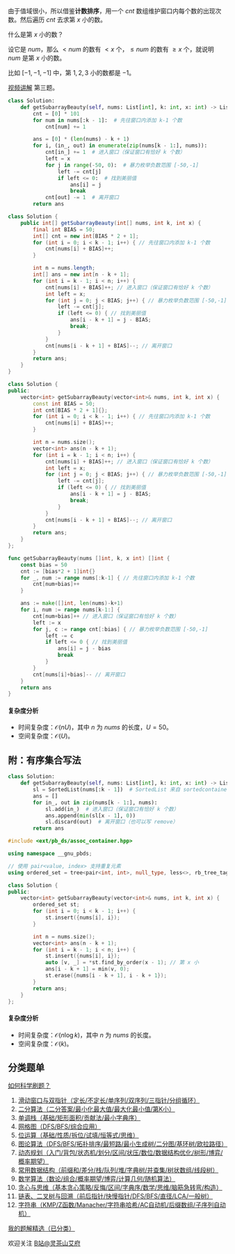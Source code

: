 由于值域很小，所以借鉴**计数排序**，用一个 $\textit{cnt}$ 数组维护窗口内每个数的出现次数。然后遍历 $\textit{cnt}$ 去求第 $x$ 小的数。

什么是第 $x$ 小的数？

设它是 $\textit{num}$，那么 $<\textit{num}$ 的数有 $<x$ 个，$\le\textit{num}$ 的数有 $\ge x$ 个，就说明 $\textit{num}$ 是第 $x$ 小的数。

比如 $[-1,-1,-1]$ 中，第 $1,2,3$ 小的数都是 $-1$。

[视频讲解](https://www.bilibili.com/video/BV1Bs4y1A7Wa/) 第三题。

```py [sol-Python3]
class Solution:
    def getSubarrayBeauty(self, nums: List[int], k: int, x: int) -> List[int]:
        cnt = [0] * 101
        for num in nums[:k - 1]:  # 先往窗口内添加 k-1 个数
            cnt[num] += 1

        ans = [0] * (len(nums) - k + 1)
        for i, (in_, out) in enumerate(zip(nums[k - 1:], nums)):
            cnt[in_] += 1  # 进入窗口（保证窗口有恰好 k 个数）
            left = x
            for j in range(-50, 0):  # 暴力枚举负数范围 [-50,-1]
                left -= cnt[j]
                if left <= 0:  # 找到美丽值
                    ans[i] = j
                    break
            cnt[out] -= 1  # 离开窗口
        return ans
```

```java [sol-Java]
class Solution {
    public int[] getSubarrayBeauty(int[] nums, int k, int x) {
        final int BIAS = 50;
        int[] cnt = new int[BIAS * 2 + 1];
        for (int i = 0; i < k - 1; i++) { // 先往窗口内添加 k-1 个数
            cnt[nums[i] + BIAS]++;
        }

        int n = nums.length;
        int[] ans = new int[n - k + 1];
        for (int i = k - 1; i < n; i++) {
            cnt[nums[i] + BIAS]++; // 进入窗口（保证窗口有恰好 k 个数）
            int left = x;
            for (int j = 0; j < BIAS; j++) { // 暴力枚举负数范围 [-50,-1]
                left -= cnt[j];
                if (left <= 0) { // 找到美丽值
                    ans[i - k + 1] = j - BIAS;
                    break;
                }
            }
            cnt[nums[i - k + 1] + BIAS]--; // 离开窗口
        }
        return ans;
    }
}
```

```cpp [sol-C++]
class Solution {
public:
    vector<int> getSubarrayBeauty(vector<int>& nums, int k, int x) {
        const int BIAS = 50;
        int cnt[BIAS * 2 + 1]{};
        for (int i = 0; i < k - 1; i++) { // 先往窗口内添加 k-1 个数
            cnt[nums[i] + BIAS]++;
        }

        int n = nums.size();
        vector<int> ans(n - k + 1);
        for (int i = k - 1; i < n; i++) {
            cnt[nums[i] + BIAS]++; // 进入窗口（保证窗口有恰好 k 个数）
            int left = x;
            for (int j = 0; j < BIAS; j++) { // 暴力枚举负数范围 [-50,-1]
                left -= cnt[j];
                if (left <= 0) { // 找到美丽值
                    ans[i - k + 1] = j - BIAS;
                    break;
                }
            }
            cnt[nums[i - k + 1] + BIAS]--; // 离开窗口
        }
        return ans;
    }
};
```

```go [sol-Go]
func getSubarrayBeauty(nums []int, k, x int) []int {
    const bias = 50
    cnt := [bias*2 + 1]int{}
    for _, num := range nums[:k-1] { // 先往窗口内添加 k-1 个数
        cnt[num+bias]++
    }

    ans := make([]int, len(nums)-k+1)
    for i, num := range nums[k-1:] {
        cnt[num+bias]++ // 进入窗口（保证窗口有恰好 k 个数）
        left := x
        for j, c := range cnt[:bias] { // 暴力枚举负数范围 [-50,-1]
            left -= c
            if left <= 0 { // 找到美丽值
                ans[i] = j - bias
                break
            }
        }
        cnt[nums[i]+bias]-- // 离开窗口
    }
    return ans
}
```

#### 复杂度分析

- 时间复杂度：$\mathcal{O}(nU)$，其中 $n$ 为 $\textit{nums}$ 的长度，$U=50$。
- 空间复杂度：$\mathcal{O}(U)$。

## 附：有序集合写法

```py [sol-Python3]
class Solution:
    def getSubarrayBeauty(self, nums: List[int], k: int, x: int) -> List[int]:
        sl = SortedList(nums[:k - 1])  # SortedList 来自 sortedcontainers
        ans = []
        for in_, out in zip(nums[k - 1:], nums):
            sl.add(in_)  # 进入窗口（保证窗口有恰好 k 个数）
            ans.append(min(sl[x - 1], 0))
            sl.discard(out)  # 离开窗口（也可以写 remove）
        return ans
```

```cpp [sol-C++]
#include <ext/pb_ds/assoc_container.hpp>

using namespace __gnu_pbds;

// 使用 pair<value, index> 支持重复元素
using ordered_set = tree<pair<int, int>, null_type, less<>, rb_tree_tag, tree_order_statistics_node_update>;

class Solution {
public:
    vector<int> getSubarrayBeauty(vector<int>& nums, int k, int x) {
        ordered_set st;
        for (int i = 0; i < k - 1; i++) {
            st.insert({nums[i], i});
        }

        int n = nums.size();
        vector<int> ans(n - k + 1);
        for (int i = k - 1; i < n; i++) {
            st.insert({nums[i], i});
            auto [v, _] = *st.find_by_order(x - 1); // 第 x 小
            ans[i - k + 1] = min(v, 0);
            st.erase({nums[i - k + 1], i - k + 1});
        }
        return ans;
    }
};
```

#### 复杂度分析

- 时间复杂度：$\mathcal{O}(n\log k)$，其中 $n$ 为 $\textit{nums}$ 的长度。
- 空间复杂度：$\mathcal{O}(k)$。

## 分类题单

[如何科学刷题？](https://leetcode.cn/circle/discuss/RvFUtj/)

1. [滑动窗口与双指针（定长/不定长/单序列/双序列/三指针/分组循环）](https://leetcode.cn/circle/discuss/0viNMK/)
2. [二分算法（二分答案/最小化最大值/最大化最小值/第K小）](https://leetcode.cn/circle/discuss/SqopEo/)
3. [单调栈（基础/矩形面积/贡献法/最小字典序）](https://leetcode.cn/circle/discuss/9oZFK9/)
4. [网格图（DFS/BFS/综合应用）](https://leetcode.cn/circle/discuss/YiXPXW/)
5. [位运算（基础/性质/拆位/试填/恒等式/思维）](https://leetcode.cn/circle/discuss/dHn9Vk/)
6. [图论算法（DFS/BFS/拓扑排序/最短路/最小生成树/二分图/基环树/欧拉路径）](https://leetcode.cn/circle/discuss/01LUak/)
7. [动态规划（入门/背包/状态机/划分/区间/状压/数位/数据结构优化/树形/博弈/概率期望）](https://leetcode.cn/circle/discuss/tXLS3i/)
8. [常用数据结构（前缀和/差分/栈/队列/堆/字典树/并查集/树状数组/线段树）](https://leetcode.cn/circle/discuss/mOr1u6/)
9. [数学算法（数论/组合/概率期望/博弈/计算几何/随机算法）](https://leetcode.cn/circle/discuss/IYT3ss/)
10. [贪心与思维（基本贪心策略/反悔/区间/字典序/数学/思维/脑筋急转弯/构造）](https://leetcode.cn/circle/discuss/g6KTKL/)
11. [链表、二叉树与回溯（前后指针/快慢指针/DFS/BFS/直径/LCA/一般树）](https://leetcode.cn/circle/discuss/K0n2gO/)
12. [字符串（KMP/Z函数/Manacher/字符串哈希/AC自动机/后缀数组/子序列自动机）](https://leetcode.cn/circle/discuss/SJFwQI/)

[我的题解精选（已分类）](https://github.com/EndlessCheng/codeforces-go/blob/master/leetcode/SOLUTIONS.md)

欢迎关注 [B站@灵茶山艾府](https://space.bilibili.com/206214)

